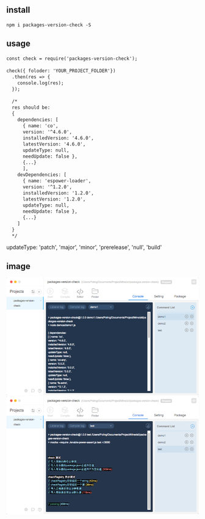 ## install

```
npm i packages-version-check -S
```

## usage

```
const check = require('packages-version-check');

check({ foloder: 'YOUR_PROJECT_FOLDER'})
  .then(res => {
    console.log(res);
  });

  /*
  res should be:
  {
    dependencies: [
      { name: 'co',
      version: '^4.6.0',
      installedVersion: '4.6.0',
      latestVersion: '4.6.0',
      updateType: null,
      needUpdate: false }, 
      {...}
      ],
    devDependencies: [
      { name: 'espower-loader',
      version: '^1.2.0',
      installedVersion: '1.2.0',
      latestVersion: '1.2.0',
      updateType: null,
      needUpdate: false }, 
      {...}
    ]
  }
  */

```

updateType: 'patch', 'major', 'minor', 'prerelease', 'null', 'build'

## image
<img src="./demos/images/demo1.png" />
<img src="./demos/images/test.png" />
